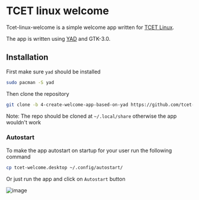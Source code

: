 # TCET linux welcome

Tcet-linux-welcome is a simple welcome app written for [TCET Linux](https://github.com/tcet-opensource/tcet-linux).

The app is written using [YAD](https://github.com/v1cont/yad) and GTK-3.0.

## Installation

First make sure `yad` should be installed

```bash
sudo pacman -S yad

```

Then clone the repository 

```bash
git clone -b 4-create-welcome-app-based-on-yad https://github.com/tcet-opensource/tcet-linux-welcome.git ~/.local/share/tcet-linux-welcome
```

Note: The repo should be cloned at `~/.local/share` otherwise the app wouldn't work

### Autostart

To make the app autostart on startup for your user run the following command

```bash
cp tcet-welcome.desktop ~/.config/autostart/
```

Or just run the app and click on `Autostart` button

![image](https://github.com/tcet-opensource/tcet-linux-welcome/assets/53911515/b58ac6c9-6fd0-437f-9007-805c480ecdf6)
